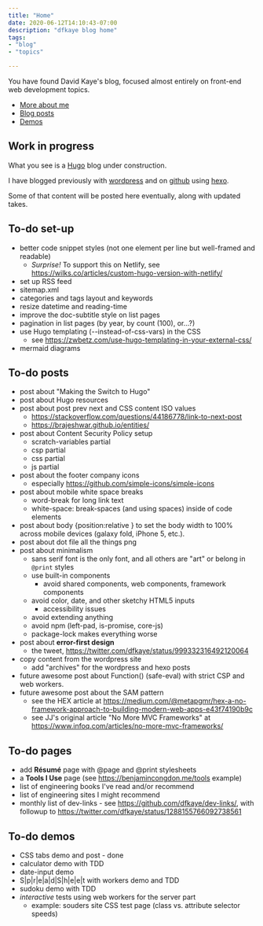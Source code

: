 ```yaml
---
title: "Home"
date: 2020-06-12T14:10:43-07:00
description: "dfkaye blog home"
tags:
- "blog"
- "topics"

---
```


<!--
This is my Home page.

At content/_index.md, using layouts/index.html.
-->

You have found David Kaye's blog, focused almost entirely on front-end web development topics.

+ [More about me](/about/)
+ [Blog posts](/posts/)
+ [Demos](/demos/)

## Work in progress

What you see is a [Hugo](https://gohugo.io) blog under construction.

I have blogged previously with [wordpress](https://dfkaye.wordpress.com/) and on [github](http://dfkaye.github.io/) using [hexo](https://github.com/hexojs/hexo).

Some of that content will be posted here eventually, along with updated takes.

## To-do set-up

+ better code snippet styles (not one element per line but well-framed and readable)
  - *Surprise!* To support this on Netlify, see https://wilks.co/articles/custom-hugo-version-with-netlify/
+ set up RSS feed
+ sitemap.xml
+ categories and tags layout and keywords
+ resize datetime and reading-time
+ improve the doc-subtitle style on list pages
+ pagination in list pages (by year, by count (100), or...?)
+ use Hugo templating (--instead-of-css-vars) in the CSS
  - see https://zwbetz.com/use-hugo-templating-in-your-external-css/
+ mermaid diagrams

## To-do posts

+ post about "Making the Switch to Hugo"
+ post about Hugo resources
+ post about post prev next and CSS content ISO values
  - https://stackoverflow.com/questions/44186778/link-to-next-post
  - https://brajeshwar.github.io/entities/
+ post about Content Security Policy setup
  - scratch-variables partial
  - csp partial
  - css partial
  - js partial
+ post about the footer company icons
  - especially https://github.com/simple-icons/simple-icons
+ post about mobile white space breaks
  - word-break for long link text
  - white-space: break-spaces (and using spaces) inside of code elements
+ post about body {position:relative } to set the body width to 100% across mobile devices (galaxy fold, iPhone 5, etc.).
+ post about dot file all the things png
+ post about minimalism
  - sans serif font is the only font, and all others are "art" or belong in `@print` styles
  - use built-in components
    - avoid shared components, web components, framework components
  - avoid color, date, and other sketchy HTML5 inputs
    - accessibility issues
  - avoid extending anything
  - avoid npm (left-pad, is-promise, core-js)
  - package-lock makes everything worse
+ post about **error-first design**
  - the tweet, https://twitter.com/dfkaye/status/999332316492120064
+ copy content from the wordpress site
  - add "archives" for the wordpress and hexo posts
+ future awesome post about Function() (safe-eval) with strict CSP and web workers.
+ future awesome post about the SAM pattern
  - see the HEX article at https://medium.com/@metapgmr/hex-a-no-framework-approach-to-building-modern-web-apps-e43f74190b9c
  - see JJ's original article "No More MVC Frameworks" at https://www.infoq.com/articles/no-more-mvc-frameworks/

## To-do pages

+ add **R&eacute;sum&eacute;** page with @page and @print stylesheets
+ a **Tools I Use** page (see https://benjamincongdon.me/tools example)
+ list of engineering books I've read and/or recommend
+ list of engineering sites I might recommend
+ monthly list of dev-links - see https://github.com/dfkaye/dev-links/, with followup to https://twitter.com/dfkaye/status/1288155766092738561

## To-do demos

+ CSS tabs demo and post - done
+ calculator demo with TDD
+ date-input demo
+ S|p|r|e|a|d|S|h|e|e|t with workers demo and TDD
+ sudoku demo with TDD
+ *interactive* tests using web workers for the server part
  - example: souders site CSS test page (class vs. attribute selector speeds)
